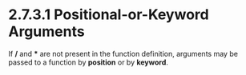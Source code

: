 # 2.7.3.1 Positional-or-Keyword Arguments

If **/** and __*__ are not present in the function definition, arguments may be passed to a function by **position** or by **keyword**.
